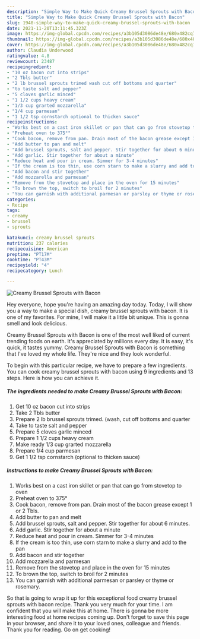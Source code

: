 ```yaml
---
description: "Simple Way to Make Quick Creamy Brussel Sprouts with Bacon"
title: "Simple Way to Make Quick Creamy Brussel Sprouts with Bacon"
slug: 1940-simple-way-to-make-quick-creamy-brussel-sprouts-with-bacon
date: 2021-11-20T13:11:45.323Z
image: https://img-global.cpcdn.com/recipes/a3b105d3086de48e/680x482cq70/creamy-brussel-sprouts-with-bacon-recipe-main-photo.jpg
thumbnail: https://img-global.cpcdn.com/recipes/a3b105d3086de48e/680x482cq70/creamy-brussel-sprouts-with-bacon-recipe-main-photo.jpg
cover: https://img-global.cpcdn.com/recipes/a3b105d3086de48e/680x482cq70/creamy-brussel-sprouts-with-bacon-recipe-main-photo.jpg
author: Claudia Underwood
ratingvalue: 4.8
reviewcount: 23487
recipeingredient:
- "10 oz bacon cut into strips"
- "2 Tbls butter"
- "2 lb brussel sprouts trimed wash cut off bottoms and quarter"
- "to taste salt and pepper"
- "5 cloves garlic minced"
- "1 1/2 cups heavy cream"
- "1/3 cup grarted mozzarella"
- "1/4 cup parmesan"
- "1 1/2 tsp cornstarch optional to thicken sauce"
recipeinstructions:
- "Works best on a cast iron skillet or pan that can go from stovetop to oven"
- "Preheat oven to 375°"
- "Cook bacon, remove from pan. Drain most of the bacon grease except 1 or 2 Tbls."
- "Add butter to pan and melt"
- "Add brussel sprouts, salt and pepper. Stir together for about 6 minutes."
- "Add garlic. Stir together for about a minute"
- "Reduce heat and pour in cream. Simmer for 3-4 minutes"
- "If the cream is too thin, use corn starn to make a slurry and add to the pan"
- "Add bacon and stir together"
- "Add mozzarella and parmesan"
- "Remove from the stovetop and place in the oven for 15 minutes"
- "To brown the top, switch to broil for 2 minutes"
- "You can garnish with additional parmesan or parsley or thyme or rosemary."
categories:
- Recipe
tags:
- creamy
- brussel
- sprouts

katakunci: creamy brussel sprouts 
nutrition: 237 calories
recipecuisine: American
preptime: "PT17M"
cooktime: "PT43M"
recipeyield: "4"
recipecategory: Lunch

---
```



![Creamy Brussel Sprouts with Bacon](https://img-global.cpcdn.com/recipes/a3b105d3086de48e/680x482cq70/creamy-brussel-sprouts-with-bacon-recipe-main-photo.jpg)

Hey everyone, hope you're having an amazing day today. Today, I will show you a way to make a special dish, creamy brussel sprouts with bacon. It is one of my favorites. For mine, I will make it a little bit unique. This is gonna smell and look delicious.

Creamy Brussel Sprouts with Bacon is one of the most well liked of current trending foods on earth. It's appreciated by millions every day. It is easy, it's quick, it tastes yummy. Creamy Brussel Sprouts with Bacon is something that I've loved my whole life. They're nice and they look wonderful.




To begin with this particular recipe, we have to prepare a few ingredients. You can cook creamy brussel sprouts with bacon using 9 ingredients and 13 steps. Here is how you can achieve it.

<!--inarticleads1-->

##### The ingredients needed to make Creamy Brussel Sprouts with Bacon:

1. Get 10 oz bacon cut into strips
1. Take 2 Tbls butter
1. Prepare 2 lb brussel sprouts trimed. (wash, cut off bottoms and quarter
1. Take to taste salt and pepper
1. Prepare 5 cloves garlic minced
1. Prepare 1 1/2 cups heavy cream
1. Make ready 1/3 cup grarted mozzarella
1. Prepare 1/4 cup parmesan
1. Get 1 1/2 tsp cornstarch (optional to thicken sauce)




<!--inarticleads2-->

##### Instructions to make Creamy Brussel Sprouts with Bacon:

1. Works best on a cast iron skillet or pan that can go from stovetop to oven
1. Preheat oven to 375°
1. Cook bacon, remove from pan. Drain most of the bacon grease except 1 or 2 Tbls.
1. Add butter to pan and melt
1. Add brussel sprouts, salt and pepper. Stir together for about 6 minutes.
1. Add garlic. Stir together for about a minute
1. Reduce heat and pour in cream. Simmer for 3-4 minutes
1. If the cream is too thin, use corn starn to make a slurry and add to the pan
1. Add bacon and stir together
1. Add mozzarella and parmesan
1. Remove from the stovetop and place in the oven for 15 minutes
1. To brown the top, switch to broil for 2 minutes
1. You can garnish with additional parmesan or parsley or thyme or rosemary.




So that is going to wrap it up for this exceptional food creamy brussel sprouts with bacon recipe. Thank you very much for your time. I am confident that you will make this at home. There is gonna be more interesting food at home recipes coming up. Don't forget to save this page in your browser, and share it to your loved ones, colleague and friends. Thank you for reading. Go on get cooking!
